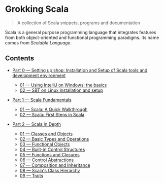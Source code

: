 # Grokking Scala
> A collection of Scala snippets, programs and documentation

Scala is a general purpose programming language that integrates features from both object-oriented and functional programming paradigms. Its name comes from *Scalable Language*.


## Contents

+ [Part 0 &mdash; Setting up shop: Installation and Setup of Scala tools and development environment](./0-setting-up-shop/README.md)
  + [01 &mdash; Using IntelliJ on Windows: the basics](./0-setting-up-shop/01-intellij-windows-basics/README.md)
  + [02 &mdash; SBT on Linux installation and setup](./0-setting-up-shop/02-sbt-on-linux/README.md)
     
+ [Part 1 &mdash; Scala Fundamentals](./1-scala-fundamentals)
  + [01 &mdash; Scala: A Quick Walkthrough](./1-scala-fundamentals/01-quick-scala-walkthrough/)
  + [02 &mdash; Scala: First Steps in Scala](./1-scala-fundamentals/02-first-steps-in-scala/)

+ [Part 2 &mdash; Scala In Depth](./2-scala-in-depth)
  + [01 &mdash; Classes and Objects](./2-scala-in-depth/01-classes-and-objects)
  + [02 &mdash; Basic Types and Operations](./2-scala-in-depth/02-basic-types-and-operations)
  + [03 &mdash; Functional Objects](./2-scala-in-depth/03-functional-objects)
  + [04 &mdash; Built-in Control Structures](./2-scala-in-depth/04-built-in-control-structures)
  + [05 &mdash; Functions and Closures](./2-scala-in-depth/05-functions-and-closures)
  + [06 &mdash; Control Abstractions](./2-scala-in-depth/06-control-abstraction)  
  + [07 &mdash; Composition and Inheritance](./2-scala-in-depth/07-composition-and-inheritance)
  + [08 &mdash; Scala's Class Hierarchy](./2-scala-in-depth/08-scalas-hierarchy)
  + [09 &mdash; Traits](./2-scala-in-depth/09-traits)
